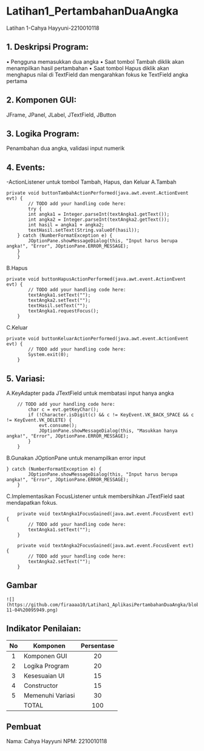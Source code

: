 # Latihan1_PertambahanDuaAngka
 Latihan 1-Cahya Hayyuni-2210010118
 
## 1. Deskripsi Program:
  • Pengguna memasukkan dua angka
• Saat tombol Tambah diklik akan menampilkan hasil pertambahan
• Saat tombol Hapus diklik akan menghapus nilai di TextField dan
mengarahkan fokus ke TextField angka pertama

## 2. Komponen GUI: 
JFrame, JPanel, JLabel, JTextField, JButton

## 3. Logika Program:
Penambahan dua angka, validasi input numerik

## 4. Events:
-ActionListener untuk tombol Tambah, Hapus, dan Keluar
A.Tambah
~~~
private void buttonTambahActionPerformed(java.awt.event.ActionEvent evt) {                                             
        // TODO add your handling code here:
        try {
        int angka1 = Integer.parseInt(textAngka1.getText());
        int angka2 = Integer.parseInt(textAngka2.getText());
        int hasil = angka1 + angka2;
        textHasil.setText(String.valueOf(hasil));
    } catch (NumberFormatException e) {
        JOptionPane.showMessageDialog(this, "Input harus berupa angka!", "Error", JOptionPane.ERROR_MESSAGE);
    }
    }
~~~
B.Hapus
~~~
private void buttonHapusActionPerformed(java.awt.event.ActionEvent evt) {                                            
        // TODO add your handling code here:
        textAngka1.setText("");
        textAngka2.setText("");
        textHasil.setText("");
        textAngka1.requestFocus();
    }  
~~~
C.Keluar
~~~
private void buttonKeluarActionPerformed(java.awt.event.ActionEvent evt) {                                             
        // TODO add your handling code here:
        System.exit(0);
    }                                         
~~~
## 5. Variasi:
A.KeyAdapter pada JTextField untuk membatasi input hanya angka
~~~
    // TODO add your handling code here:
        char c = evt.getKeyChar();
        if (!Character.isDigit(c) && c != KeyEvent.VK_BACK_SPACE && c != KeyEvent.VK_DELETE) {
            evt.consume();
            JOptionPane.showMessageDialog(this, "Masukkan hanya angka!", "Error", JOptionPane.ERROR_MESSAGE);
        }
    } 
~~~
B.Gunakan JOptionPane untuk menampilkan error input
~~~
} catch (NumberFormatException e) {
        JOptionPane.showMessageDialog(this, "Input harus berupa angka!", "Error", JOptionPane.ERROR_MESSAGE);
    }
~~~
C.Implementasikan FocusListener untuk membersihkan JTextField
saat mendapatkan fokus.
~~~
    private void textAngka1FocusGained(java.awt.event.FocusEvent evt) {                                       
        // TODO add your handling code here:
        textAngka1.setText("");
    }

    private void textAngka2FocusGained(java.awt.event.FocusEvent evt) {                                       
        // TODO add your handling code here:
        textAngka2.setText("");
    }
 ~~~

## Gambar
~~~
![](https://github.com/firaaaa10/Latihan1_AplikasiPertambahanDuaAngka/blob/main/Cuplikan%20layar%202024-11-04%20095949.png)
~~~

## Indikator Penilaian:
| No  | Komponen         |  Persentase  |
| :-: | --------------   |   :-----:    |
|  1  | Komponen GUI     |    20    |
|  2  | Logika Program   |    20    |
|  3  | Kesesuaian UI    |    15    |
|  4  | Constructor      |    15    |
|  5  | Memenuhi Variasi |    30    |
|     | TOTAL        | 100 |

## Pembuat

Nama: Cahya Hayyuni
NPM: 2210010118

